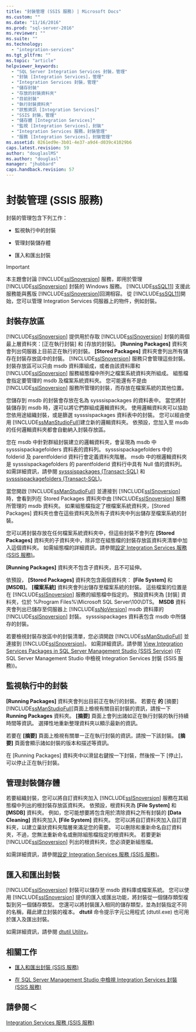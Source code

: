 ```yaml
---
title: "封裝管理 (SSIS 服務) | Microsoft Docs"
ms.custom: ""
ms.date: "11/16/2016"
ms.prod: "sql-server-2016"
ms.reviewer: ""
ms.suite: ""
ms.technology: 
  - "integration-services"
ms.tgt_pltfrm: ""
ms.topic: "article"
helpviewer_keywords: 
  - "SQL Server Integration Services 封裝，管理"
  - "封裝 [Integration Services]，管理"
  - "Integration Services 封裝，管理"
  - "儲存封裝"
  - "存放的封裝資料夾"
  - "目前封裝"
  - "執行封裝資料夾"
  - "狀態資訊 [Integration Services]"
  - "SSIS 封裝，管理"
  - "儲存體 [Integration Services]"
  - "監視 [Integration Services]，封裝"
  - "Integration Services 服務，封裝管理"
  - "服務 [Integration Services]，封裝管理"
ms.assetid: 0261ed9e-3b01-4e37-a9d4-d039c41029b6
caps.latest.revision: 59
author: "douglaslMS"
ms.author: "douglasl"
manager: "jhubbard"
caps.handback.revision: 57
---
```

# 封裝管理 (SSIS 服務)
  封裝的管理包含下列工作：  
  
-   監視執行中的封裝  
  
-   管理封裝儲存體  
  
-   匯入和匯出封裝  
  
> [!IMPORTANT]  
>  本主題會討論 [!INCLUDE[ssISnoversion](../../includes/ssisnoversion-md.md)] 服務，即用於管理 [!INCLUDE[ssISnoversion](../../includes/ssisnoversion-md.md)] 封裝的 Windows 服務。 [!INCLUDE[ssSQL11](../../includes/sssql11-md.md)] 支援此服務能與舊版 [!INCLUDE[ssISnoversion](../../includes/ssisnoversion-md.md)]回溯相容。 從 [!INCLUDE[ssSQL11](../../includes/sssql11-md.md)]開始，您可以管理 Integration Services 伺服器上的物件，例如封裝。  
  
## 封裝存放區  
 [!INCLUDE[ssISnoversion](../../includes/ssisnoversion-md.md)] 提供用於存取 [!INCLUDE[ssISnoversion](../../includes/ssisnoversion-md.md)] 封裝的兩個最上層資料夾：[正在執行封裝] 和 [存放的封裝]。 **[Running Packages]** 資料夾會列出伺服器上目前正在執行的封裝。 **[Stored Packages]** 資料夾會列出所有儲存在封裝存放區中的封裝。 [!INCLUDE[ssISnoversion](../../includes/ssisnoversion-md.md)] 服務只會管理這些封裝。 封裝存放區可以只由 msdb 資料庫組成，或者由該資料庫和 [!INCLUDE[ssISnoversion](../../includes/ssisnoversion-md.md)] 服務組態檔中所列之檔案系統資料夾所組成。 組態檔會指定要管理的 msdb 及檔案系統資料夾。 您可能還有不是由 [!INCLUDE[ssISnoversion](../../includes/ssisnoversion-md.md)] 服務所管理的封裝，而存放在檔案系統的其他位置。  
  
 您儲存到 msdb 的封裝會存放在名為 sysssispackages 的資料表中。 當您將封裝儲存到 msdb 時，還可以將它們群組成邏輯資料夾。 使用邏輯資料夾可以協助您依用途組織封裝，或是篩選 sysssispackages 資料表中的封裝。 您可以經由使用 [!INCLUDE[ssManStudioFull](../../includes/ssmanstudiofull-md.md)]建立新的邏輯資料夾。 依預設，您加入至 msdb 的任何邏輯資料夾都會自動納入封裝存放區。  
  
 您在 msdb 中針對群組封裝建立的邏輯資料夾，會呈現為 msdb 中 sysssispackagefolders 資料表的資料列。 sysssispackagefolders 中的 folderid 及 parentfolderid 資料行會定義資料夾階層。 msdb 中的根邏輯資料夾是 sysssispackagefolders 的 parentfolderid 資料行中具有 Null 值的資料列。 如需詳細資訊，請參閱 [sysssispackages &#40;Transact-SQL&#41;](../../relational-databases/system-tables/sysssispackages-transact-sql.md) 和 [sysssispackagefolders &#40;Transact-SQL&#41;](../../relational-databases/system-tables/sysssispackagefolders-transact-sql.md)。  
  
 當您開啟 [!INCLUDE[ssManStudioFull](../../includes/ssmanstudiofull-md.md)] 並連接到 [!INCLUDE[ssISnoversion](../../includes/ssisnoversion-md.md)] 時，會看到列在 Stored Packages 資料夾中由 [!INCLUDE[ssISnoversion](../../includes/ssisnoversion-md.md)] 服務所管理的 msdb 資料夾。 如果組態檔指定了根檔案系統資料夾，[Stored Packages] 資料夾也會在這些資料夾及所有子資料夾中列出儲存至檔案系統的封裝。  
  
 您可以將封裝存放在任何檔案系統資料夾中，但這些封裝不會列在 **[Stored Packages]** 資料夾的子資料夾中，除非您在組態檔的封裝存放區資料夾清單中加入這個資料夾。 如需組態檔的詳細資訊，請參閱[設定 Integration Services 服務 &#40;SSIS 服務&#41;](../../integration-services/service/configuring-the-integration-services-service-ssis-service.md)。  
  
 **[Running Packages]** 資料夾不包含子資料夾，且不可延伸。  
  
 依預設， **[Stored Packages]** 資料夾包含兩個資料夾： **[File System]** 和 **[MSDB]**。 **[檔案系統]** 資料夾會列出儲存至檔案系統的封裝。 這些檔案的位置是在 [!INCLUDE[ssISnoversion](../../includes/ssisnoversion-md.md)] 服務的組態檔中指定的。 預設資料夾為 [封裝] 資料夾，位於 %Program Files%\Microsoft SQL Server\100\DTS。 **MSDB** 資料夾會列出已儲存至伺服器上 [!INCLUDE[ssNoVersion](../../includes/ssnoversion-md.md)] msdb 資料庫的 [!INCLUDE[ssISnoversion](../../includes/ssisnoversion-md.md)] 封裝。 sysssispackages 資料表包含 msdb 中所儲存的封裝。  
  
 若要檢視封裝存放區中的封裝清單，您必須開啟 [!INCLUDE[ssManStudioFull](../../includes/ssmanstudiofull-md.md)] 並連接到 [!INCLUDE[ssISnoversion](../../includes/ssisnoversion-md.md)]。 如需詳細資訊，請參閱 [View Integration Services Packages in SQL Server Management Studio &#40;SSIS Service&#41;](../../integration-services/service/view-integration-services-packages-in-sql-server-management-studio-ssis-service.md) (在 SQL Server Management Studio 中檢視 Integration Services 封裝 (SSIS 服務))。  
  
## 監視執行中的封裝  
 **[Running Packages]** 資料夾會列出目前正在執行的封裝。 若要在 **的** [摘要] [!INCLUDE[ssManStudioFull](../../includes/ssmanstudiofull-md.md)]頁面上檢視有關目前封裝的資訊，請按一下 **Running Packages** 資料夾。 **[摘要]** 頁面上會列出諸如正在執行封裝的執行持續時間等資訊。 選擇性地重新整理資料夾以顯示最新的資訊。  
  
 若要在 **[摘要]** 頁面上檢視有關單一正在執行封裝的資訊，請按一下該封裝。 **[摘要]** 頁面會顯示諸如封裝的版本和描述等資訊。  
  
 在 [Running Packages] 資料夾中以滑鼠右鍵按一下封裝，然後按一下 [停止]，可以停止正在執行封裝。  
  
## 管理封裝儲存體  
 若要組織封裝，您可以將自訂資料夾加入 [!INCLUDE[ssISnoversion](../../includes/ssisnoversion-md.md)] 服務在其組態檔中列出的根封裝存放區資料夾。 依預設，根資料夾為 **[File System]** 和 **[MSDB]** 資料夾。 例如，您可能想要將包含用於清除資料之所有封裝的 **[Data Cleaning]** 資料夾加入 **[File System]** 資料夾。 您可以將自訂資料夾加入自訂資料夾，以建立巢狀資料夾階層來滿足您的需要。 可以刪除和重新命名自訂資料夾，不過，您無法重新命名或刪除組態檔指定的根資料夾。 若要更新 [!INCLUDE[ssISnoversion](../../includes/ssisnoversion-md.md)] 列出的根資料夾，您必須更新組態檔。  
  
 如需詳細資訊，請參閱[設定 Integration Services 服務 &#40;SSIS 服務&#41;](../../integration-services/service/configuring-the-integration-services-service-ssis-service.md)。  
  
## 匯入和匯出封裝  
 [!INCLUDE[ssISnoversion](../../includes/ssisnoversion-md.md)] 封裝可以儲存至 msdb 資料庫或檔案系統。 您可以使用 [!INCLUDE[ssISnoversion](../../includes/ssisnoversion-md.md)] 提供的匯入或匯出功能，將封裝從一個儲存類型複製到另一個儲存類型。 您還可以將封裝匯入相同的儲存類型，並為封裝指定不同的名稱，藉此建立封裝的複本。 **dtutil** 命令提示字元公用程式 (dtutil.exe) 也可用於匯入及匯出封裝。  
  
 如需詳細資訊，請參閱 [dtutil Utility](../../integration-services/dtutil-utility.md)。  
  
## 相關工作  
  
-   [匯入和匯出封裝 &#40;SSIS 服務&#41;](../../integration-services/service/import-and-export-packages-ssis-service.md)  
  
-   [在 SQL Server Management Studio 中檢視 Integration Services 封裝 &#40;SSIS 服務&#41;](../../integration-services/service/view-integration-services-packages-in-sql-server-management-studio-ssis-service.md)  
  
## 請參閱＜  
 [Integration Services 服務 &#40;SSIS 服務&#41;](../../integration-services/service/integration-services-service-ssis-service.md)  
  
  